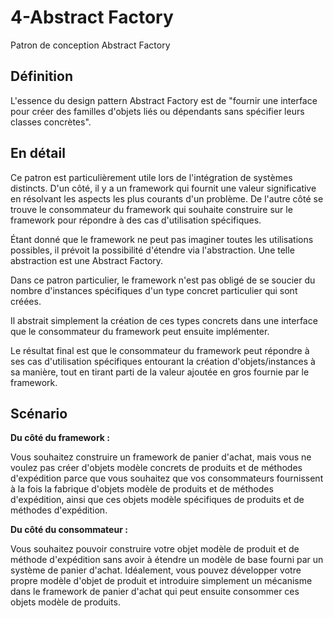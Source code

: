 # 4-Abstract Factory

Patron de conception Abstract Factory

## Définition
L'essence du design pattern Abstract Factory est de "fournir une interface pour créer des familles d'objets liés ou dépendants sans spécifier leurs classes concrètes".

## En détail
Ce patron est particulièrement utile lors de l'intégration de systèmes distincts. D'un côté, il y a un framework qui fournit une valeur significative en résolvant les aspects les plus courants d'un problème. De l'autre côté se trouve le consommateur du framework qui souhaite construire sur le framework pour répondre à des cas d'utilisation spécifiques. 

Étant donné que le framework ne peut pas imaginer toutes les utilisations possibles, il prévoit la possibilité d'étendre via l'abstraction. Une telle abstraction est une Abstract Factory.

Dans ce patron particulier, le framework n'est pas obligé de se soucier du nombre d'instances spécifiques d'un type concret particulier qui sont créées. 

Il abstrait simplement la création de ces types concrets dans une interface que le consommateur du framework peut ensuite implémenter. 

Le résultat final est que le consommateur du framework peut répondre à ses cas d'utilisation spécifiques entourant la création d'objets/instances à sa manière, tout en tirant parti de la valeur ajoutée en gros fournie par le framework.

## Scénario

**Du côté du framework :**

Vous souhaitez construire un framework de panier d'achat, mais vous ne voulez pas créer d'objets modèle concrets de produits et de méthodes d'expédition parce que vous souhaitez que vos consommateurs fournissent à la fois la fabrique d'objets modèle de produits et de méthodes d'expédition, ainsi que ces objets modèle spécifiques de produits et de méthodes d'expédition.

**Du côté du consommateur :**

Vous souhaitez pouvoir construire votre objet modèle de produit et de méthode d'expédition sans avoir à étendre un modèle de base fourni par un système de panier d'achat. Idéalement, vous pouvez développer votre propre modèle d'objet de produit et introduire simplement un mécanisme dans le framework de panier d'achat qui peut ensuite consommer ces objets modèle de produits.